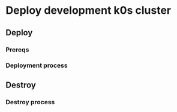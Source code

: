 # Deploy development k0s cluster 

## Deploy

### Prereqs

### Deployment process

## Destroy

### Destroy process
